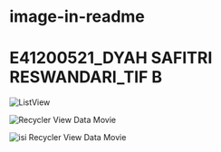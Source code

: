 # image-in-readme
# E41200521_DYAH SAFITRI RESWANDARI_TIF B
![ListView](https://user-images.githubusercontent.com/80370722/136335114-cb7112c7-c8c0-417e-a3c8-8fb8ab8a69c9.jpeg)

![Recycler View Data Movie](https://user-images.githubusercontent.com/80370722/136335452-eaaf7b7a-dc4d-4e8d-86e1-101026397900.jpeg)

![isi Recycler View Data Movie](https://user-images.githubusercontent.com/80370722/136335582-1475abae-f267-4246-a704-4a2b375e053c.jpeg)
